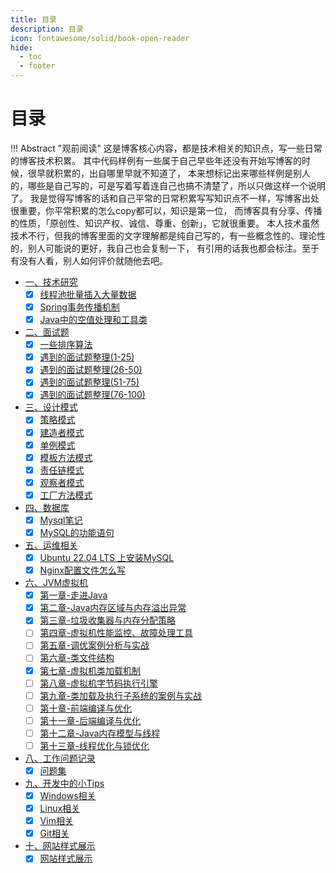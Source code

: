 ```yaml
---
title: 目录
description: 目录
icon: fontawesome/solid/book-open-reader
hide:
  - toc
  - footer
---
```


# 目录

!!! Abstract "观前阅读"
    这是博客核心内容，都是技术相关的知识点，写一些日常的博客技术积累。
    其中代码样例有一些属于自己早些年还没有开始写博客的时候，很早就积累的，出自哪里早就不知道了，
    本来想标记出来哪些样例是别人的，哪些是自己写的，可是写着写着连自己也搞不清楚了，所以只做这样一个说明了。
    我是觉得写博客的话和自己平常的日常积累写写知识点不一样，写博客出处很重要，你平常积累的怎么copy都可以，知识是第一位，
    而博客具有分享、传播的性质，「原创性、知识产权、诚信、尊重、创新」，它就很重要。
    本人技术虽然技术不行，但我的博客里面的文字理解都是纯自己写的，有一些概念性的、理论性的，别人可能说的更好，我自己也会复制一下，
    有引用的话我也都会标注。至于有没有人看，别人如何评价就随他去吧。

- <a class="navigation" href="技术研究/">一、技术研究</a>
    - [x] <a class="navigation" href="技术研究/线程池批量插入大量数据/">线程池批量插入大量数据</a>
    - [x] <a class="navigation" href="技术研究/Spring事务传播机制/">Spring事务传播机制</a>
    - [x] <a class="navigation" href="技术研究/Java中的空值处理和工具类/">Java中的空值处理和工具类</a>
- <a class="navigation" href="面试题/">二、面试题</a>
    - [x] <a class="navigation" href="面试题/一些排序算法/">一些排序算法</a>
    - [x] <a class="navigation" href="面试题/遇到的面试题整理(1-25)/">遇到的面试题整理(1-25)</a>
    - [x] <a class="navigation" href="面试题/遇到的面试题整理(26-50)/">遇到的面试题整理(26-50)</a>
    - [x] <a class="navigation" href="面试题/遇到的面试题整理(51-75)/">遇到的面试题整理(51-75)</a>
    - [x] <a class="navigation" href="面试题/遇到的面试题整理(76-100)/">遇到的面试题整理(76-100)</a>
- <a class="navigation" href="设计模式/">三、设计模式</a>
    - [x] <a class="navigation" href="设计模式/策略模式/">策略模式</a>
    - [x] <a class="navigation" href="设计模式/建造者模式/">建造者模式</a>
    - [x] <a class="navigation" href="设计模式/单例模式/">单例模式</a>
    - [x] <a class="navigation" href="设计模式/模板方法模式/">模板方法模式</a>
    - [x] <a class="navigation" href="设计模式/责任链模式/">责任链模式</a>
    - [x] <a class="navigation" href="设计模式/观察者模式/">观察者模式</a>
    - [x] <a class="navigation" href="设计模式/工厂方法模式/">工厂方法模式</a>
- <a class="navigation" href="数据库/">四、数据库</a>
    - [x] <a class="navigation" href="数据库/Mysql笔记/">Mysql笔记</a>
    - [x] <a class="navigation" href="数据库/MySQL的功能语句/">MySQL的功能语句</a>
- <a class="navigation" href="运维相关/">五、运维相关</a>
    - [x] <a class="navigation" href="运维相关/Ubuntu 22.04 LTS 上安装MySQL/">Ubuntu 22.04 LTS 上安装MySQL</a>
    - [x] <a class="navigation" href="运维相关/Nginx配置文件怎么写/">Nginx配置文件怎么写</a>
- <a class="navigation" href="JVM虚拟机/">六、JVM虚拟机</a>
    - [x] <a class="navigation" href="JVM虚拟机/第一章-走进Java/">第一章-走进Java</a>
    - [x] <a class="navigation" href="JVM虚拟机/第二章-Java内存区域与内存溢出异常/">第二章-Java内存区域与内存溢出异常</a>
    - [x] <a class="navigation" href="JVM虚拟机/第三章-垃圾收集器与内存分配策略/">第三章-垃圾收集器与内存分配策略</a>
    - [ ] <a class="navigation" href="JVM虚拟机/第四章-虚拟机性能监控、故障处理工具/">第四章-虚拟机性能监控、故障处理工具</a>
    - [ ] <a class="navigation" href="JVM虚拟机/第五章-调优案例分析与实战/">第五章-调优案例分析与实战</a>
    - [ ] <a class="navigation" href="JVM虚拟机/第六章-类文件结构/">第六章-类文件结构</a>
    - [x] <a class="navigation" href="JVM虚拟机/第七章-虚拟机类加载机制/">第七章-虚拟机类加载机制</a>
    - [ ] <a class="navigation" href="JVM虚拟机/第八章-虚拟机字节码执行引擎/">第八章-虚拟机字节码执行引擎</a>
    - [ ] <a class="navigation" href="JVM虚拟机/第九章-类加载及执行子系统的案例与实战/">第九章-类加载及执行子系统的案例与实战</a>
    - [ ] <a class="navigation" href="JVM虚拟机/第十章-前端编译与优化/">第十章-前端编译与优化</a>
    - [ ] <a class="navigation" href="JVM虚拟机/第十一章-后端编译与优化/">第十一章-后端编译与优化</a>
    - [ ] <a class="navigation" href="JVM虚拟机/第十二章-Java内存模型与线程/">第十二章-Java内存模型与线程</a>
    - [ ] <a class="navigation" href="JVM虚拟机/第十三章-线程优化与锁优化/">第十三章-线程优化与锁优化</a>
- <a class="navigation" href="工作问题记录/">八、工作问题记录</a>
    - [x] <a class="navigation" href="工作问题记录/问题集/">问题集</a>
- <a class="navigation" href="小Tips/">九、开发中的小Tips</a>
    - [x] <a class="navigation" href="小Tips/Windows/">Windows相关</a>
    - [x] <a class="navigation" href="小Tips/Linux/">Linux相关</a>
    - [x] <a class="navigation" href="小Tips/Vim/">Vim相关</a>
    - [x] <a class="navigation" href="小Tips/Git/">Git相关</a>
- <a class="navigation" href="网站所有样式/">十、网站样式展示</a>
    - [x] <a class="navigation" href="网站所有样式/demo/">网站样式展示</a>